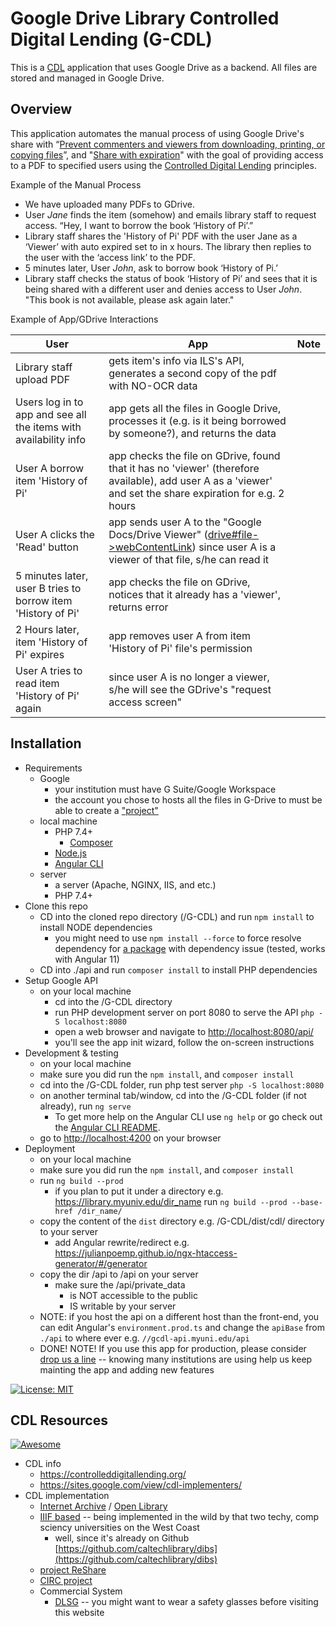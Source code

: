 # Google Drive Library Controlled Digital Lending (G-CDL)

This is a [CDL](https://controlleddigitallending.org/) application that uses Google Drive as a backend. All files are stored and managed in Google Drive.

## Overview

This application automates the manual process of using Google Drive's share with “[Prevent commenters and viewers from downloading, printing, or copying files](https://support.google.com/a/users/answer/9308868?hl=en)”, and "[Share with expiration](https://support.google.com/a/users/answer/9308784?hl=en)" with the goal of providing access to a PDF to specified users using the [Controlled Digital Lending](https://controlleddigitallending.org/whitepaper) principles.

Example of the Manual Process  

- We have uploaded many PDFs to GDrive.
- User *Jane* finds the item (somehow) and emails library staff to request access. “Hey, I want to borrow the book ‘History of Pi’.”
- Library staff shares the 'History of Pi' PDF with the user Jane as a ‘Viewer’ with auto expired set to in x hours. The library then replies to the user with the ‘access link’ to the PDF.
- 5 minutes later, User *John*, ask to borrow book ‘History of Pi.’
- Library staff checks the status of book ‘History of Pi’ and sees that it is being shared with a different user and denies access to User *John*. "This book is not available, please ask again later." 

Example of App/GDrive Interactions  

| User                                                                 | App                                                                                                                                                       | Note |
|----------------------------------------------------------------------|-----------------------------------------------------------------------------------------------------------------------------------------------------------|------|
| Library staff upload PDF                                             | gets item's info via ILS's API, generates a second copy of the pdf with NO-OCR data                                                                         |      |
| Users log in to app and see all the items with availability info | app gets all the files in Google Drive, processes it (e.g. is it being borrowed by someone?), and returns the data                                                   |      |
| User A borrow item 'History of Pi'                                             | app checks the file on GDrive, found that it has no 'viewer' (therefore available), add user A as a 'viewer' and set the share expiration for e.g. 2 hours |      |
| User A clicks the 'Read' button                                       | app sends user A to the "Google Docs/Drive Viewer" ([drive#file->webContentLink](https://developers.google.com/drive/api/v3/reference/files#webContentLink)) since user A is a viewer of that file, s/he can read it                    |      |
| 5 minutes later, user B tries to borrow item 'History of Pi'                        | app checks the file on GDrive, notices that it already has a 'viewer', returns error                                                                         |      |
| 2 Hours later, item 'History of Pi' expires                                    | app removes user A from item 'History of Pi' file's permission                                                                                                                 |      |
| User A tries to read item 'History of Pi' again                                  | since user A is no longer a viewer, s/he will see the GDrive's "request access screen"                                                                        |      |


  
## Installation
- Requirements
    - Google
      - your institution must have G Suite/Google Workspace
      - the account you chose to hosts all the files in G-Drive to must be able to create a ["project"](https://cloud.google.com/resource-manager/docs/access-control-proj)      
    - local machine
        - PHP 7.4+
            - [Composer](https://getcomposer.org/download/)
        - [Node.js](https://nodejs.org/en/download/)
        - [Angular CLI](https://cli.angular.io/)
    - server
        - a server (Apache, NGINX, IIS, and etc.)
        - PHP 7.4+
- Clone this repo
    - CD into the cloned repo directory (/G-CDL) and run `npm install` to install NODE dependencies
        - you might need to use `npm install --force` to force resolve dependency for [a package](https://github.com/kolkov/angular-editor/issues/325) with dependency issue (tested, works with Angular 11)
    - CD into ./api and run `composer install` to install PHP dependencies
- Setup Google API
    - on your local machine
        - cd into the /G-CDL directory
        - run PHP development server on port 8080 to serve the API `php -S localhost:8080`
        - open a web browser and navigate to [http://localhost:8080/api/](http://localhost:8080/api/)
        - you'll see the app init wizard, follow the on-screen instructions
- Development & testing
    - on your local machine
    - make sure you did run the `npm install`, and `composer install`
    - cd into the /G-CDL folder, run php test server `php -S localhost:8080`
    - on another terminal tab/window, cd into the /G-CDL folder (if not already), run `ng serve`
      - To get more help on the Angular CLI use `ng help` or go check out the [Angular CLI README](https://github.com/angular/angular-cli/blob/master/README.md).
    - go to [http://localhost:4200](http://localhost:4200) on your browser
- Deployment
    - on your local machine
    - make sure you did run the `npm install`, and `composer install`
    - run `ng build --prod`
        - if you plan to put it under a directory e.g. https://library.myuniv.edu/dir_name run `ng build --prod --base-href /dir_name/`
    - copy the content of the `dist` directory e.g. /G-CDL/dist/cdl/ directory to your server
      - add Angular rewrite/redirect e.g. https://julianpoemp.github.io/ngx-htaccess-generator/#/generator   
    - copy the dir /api to /api on your server
        - make sure the /api/private_data
            - is NOT accessible to the public
            - IS writable by your server
    - NOTE: if you host the api on a different host than the front-end, you can edit Angular's `environment.prod.ts` and change the `apiBase` from `./api` to where ever e.g. `//gcdl-api.myuni.edu/api`
    - DONE! NOTE! If you use this app for production, please consider [drop us a line](https://docs.google.com/forms/d/e/1FAIpQLScqLS0DsEOrDLfgeqzFyNKI-MM3vp9MDwQdYGL9zxjM6gRoNw/viewform?usp=pp_url&entry.2033461527=__other_option__&entry.2033461527.other_option_response=letting+you+know+that+we're+using+the+app!) -- knowing many institutions are using help us keep mainting the app and adding new features
        
[![License: MIT](https://img.shields.io/badge/License-MIT-green.svg)](https://opensource.org/licenses/MIT)

## CDL Resources
[![Awesome](https://awesome.re/badge.svg)](https://awesome.re)
- CDL info
  - https://controlleddigitallending.org/  
  - https://sites.google.com/view/cdl-implementers/  
- CDL implementation
   - [Internet Archive](https://archive.org/details/inlibrary) / [Open Library](https://github.com/internetarchive/openlibrary/)
   - [IIIF based](https://iiif.io/api/auth/1.0/#authentication-for-description-resources) -- being implemented in the wild by that two techy, comp sciency universities on the West Coast
      - well, since it's already on Github [https://github.com/caltechlibrary/dibs](https://github.com/caltechlibrary/dibs)  
   - [project ReShare](https://projectreshare.org/products/reshare-controlled-digital-lending/)
   - [CIRC project](https://www.cdlproject.org/)
   - Commercial System
      -  [DLSG](https://www.dlsg.com/) -- you might want to wear a safety glasses before visiting this website

